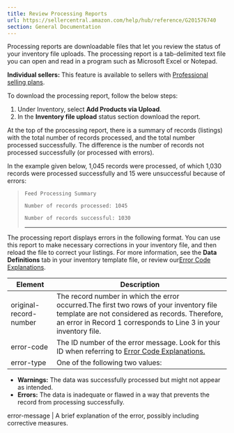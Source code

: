 ```yaml
---
title: Review Processing Reports
url: https://sellercentral.amazon.com/help/hub/reference/G201576740
section: General Documentation
---
```


Processing reports are downloadable files that let you review the status of
your inventory file uploads. The processing report is a tab-delimited text
file you can open and read in a program such as Microsoft Excel or Notepad.

**Individual sellers:** This feature is available to sellers with
[Professional selling plans](/gp/help/64491).

To download the processing report, follow the below steps:  

  1. Under Inventory, select **Add Products via Upload**. 
  2. In the **Inventory file upload** status section download the report. 

At the top of the processing report, there is a summary of records (listings)
with the total number of records processed, and the total number processed
successfully. The difference is the number of records not processed
successfully (or processed with errors).

In the example given below, 1,045 records were processed, of which 1,030
records were processed successfully and 15 were unsuccessful because of
errors:

>
>     Feed Processing Summary
>  
>     Number of records processed: 1045
>  
>     Number of records successful: 1030
>  
>  
>  
> ---  
  
The processing report displays errors in the following format. You can use
this report to make necessary corrections in your inventory file, and then
reload the file to correct your listings. For more information, see the **Data
Definitions** tab in your inventory template file, or review our[Error Code
Explanations](/gp/help/17781).

Element | Description  
---|---  
original-record-number | The record number in which the error occurred.The first two rows of your inventory file template are not considered as records. Therefore, an error in Record 1 corresponds to Line 3 in your inventory file.  
error-code |  The ID number of the error message. Look for this ID when referring to [Error Code Explanations. ](/gp/help/17781)  
error-type  | One of the following two values: 

  * **Warnings:** The data was successfully processed but might not appear as intended. 
  * **Errors:** The data is inadequate or flawed in a way that prevents the record from processing successfully.

  
error-message |  A brief explanation of the error, possibly including corrective measures.


